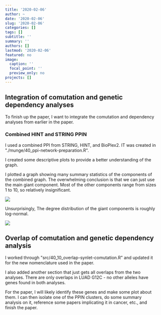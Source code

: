 ```yaml
---
title: '2020-02-06'
author: ~
date: '2020-02-06'
slug: '2020-02-06'
categories: []
tags: []
subtitle: ''
summary: ''
authors: []
lastmod: '2020-02-06'
featured: no
image:
  caption: ''
  focal_point: ''
  preview_only: no
projects: []
---
```


## Integration of comutation and genetic dependency analyses

To finish up the paper, I want to integrate the comutation and dependency analyses from earlier in the paper.

### Combined HINT and STRING PPIN

I used a combined PPI from STRING, HINT, and BioPlex2.
IT was created in "./munge/40_ppi-network-preparation.R".

I created some descriptive plots to provide a better understanding of the graph.

I plotted a graph showing many summary statistics of the components of the combined graph.
The overwhelming conclusion is that we can just use the main giant component.
Most of the other components range from sizes 1 to 10, so relatively insignificant.

![](/img/graphs/40_05_describe-combined-ppi/components_order_size.svg)

Unsurprisingly, The degree distribution of the giant components is roughly log-normal.

![](/img/graphs/40_05_describe-combined-ppi/degree_distribution.svg)


## Overlap of comutation and genetic dependency analysis

I worked through "src/40_10_overlap-synlet-comutation.R" and updated it for the new nomenclature used in the paper.

I also added another section that just gets all overlaps from the two analyses.
There are only overlaps in LUAD G12C - no other alleles have genes found in both analyses.

For the paper, I will likely identify these genes and make some plot about them.
I can then isolate one of the PPIN clusters, do some summary analysis on it, reference some papers implicating it in cancer, etc., and finish the paper.
